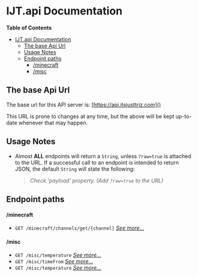 # IJT.api Documentation
**Table of Contents**
- [IJT.api Documentation](#ijtapi-documentation)
  - [The base Api Url](#the-base-api-url)
  - [Usage Notes](#usage-notes)
  - [Endpoint paths](#endpoint-paths)
      - [/minecraft](#minecraft)
      - [/misc](#misc)

## The base Api Url
The base url for this API server is: [https://api.itsjusttriz.com]()

This URL is prone to changes at any time, but the above will be kept up-to-date whenever that may happen.

## Usage Notes
- Almost **ALL** endpoints will return a `String`, unless `?raw=true` is attached to the URL. If a successful call to an endpoint is intended to return JSON, the default `String` will state the following:
  > *Check 'payload' property. (Add `?raw=true` to the URL)*

## Endpoint paths

#### /minecraft
  - `GET /minecraft/channels/get/{channel}` [*See more...*](minecraft.md#get-minecraftchannelsgetchannel)
#### /misc
  - `GET /misc/temperature` [*See more...*](misc.md#get-misctemperature)
  - `GET /misc/timeFrom` [*See more...*](misc.md#get-misctimeFrom)
  - `GET /misc/temperature` [*See more...*](misc.md#get-misctimeUntil)

